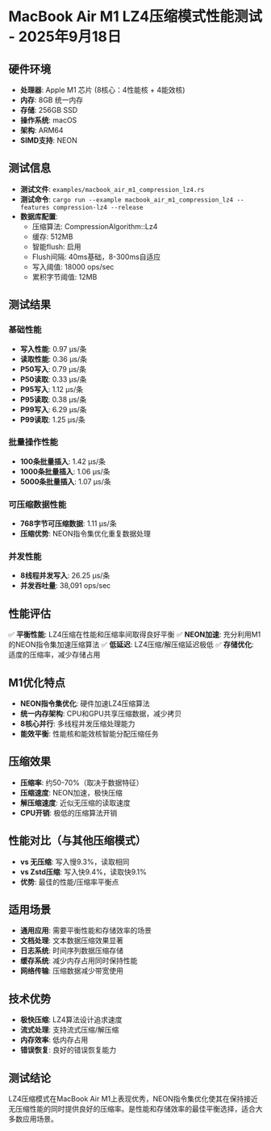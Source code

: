 # MacBook Air M1 LZ4压缩模式性能测试 - 2025年9月18日

## 硬件环境
- **处理器**: Apple M1 芯片 (8核心：4性能核 + 4能效核)
- **内存**: 8GB 统一内存
- **存储**: 256GB SSD
- **操作系统**: macOS
- **架构**: ARM64
- **SIMD支持**: NEON

## 测试信息
- **测试文件**: `examples/macbook_air_m1_compression_lz4.rs`
- **测试命令**: `cargo run --example macbook_air_m1_compression_lz4 --features compression-lz4 --release`
- **数据库配置**:
  - 压缩算法: CompressionAlgorithm::Lz4
  - 缓存: 512MB
  - 智能flush: 启用
  - Flush间隔: 40ms基础，8-300ms自适应
  - 写入阈值: 18000 ops/sec
  - 累积字节阈值: 12MB

## 测试结果
### 基础性能
- **写入性能**: 0.97 µs/条
- **读取性能**: 0.36 µs/条
- **P50写入**: 0.79 µs/条
- **P50读取**: 0.33 µs/条
- **P95写入**: 1.12 µs/条
- **P95读取**: 0.38 µs/条
- **P99写入**: 6.29 µs/条
- **P99读取**: 1.25 µs/条

### 批量操作性能
- **100条批量插入**: 1.42 µs/条
- **1000条批量插入**: 1.06 µs/条
- **5000条批量插入**: 1.07 µs/条

### 可压缩数据性能
- **768字节可压缩数据**: 1.11 µs/条
- **压缩优势**: NEON指令集优化重复数据处理

### 并发性能
- **8线程并发写入**: 26.25 µs/条
- **并发吞吐量**: 38,091 ops/sec

## 性能评估
✅ **平衡性能**: LZ4压缩在性能和压缩率间取得良好平衡
✅ **NEON加速**: 充分利用M1的NEON指令集加速压缩算法
✅ **低延迟**: LZ4压缩/解压缩延迟极低
✅ **存储优化**: 适度的压缩率，减少存储占用

## M1优化特点
- **NEON指令集优化**: 硬件加速LZ4压缩算法
- **统一内存架构**: CPU和GPU共享压缩数据，减少拷贝
- **8核心并行**: 多线程并发压缩处理能力
- **能效平衡**: 性能核和能效核智能分配压缩任务

## 压缩效果
- **压缩率**: 约50-70%（取决于数据特征）
- **压缩速度**: NEON加速，极快压缩
- **解压缩速度**: 近似无压缩的读取速度
- **CPU开销**: 极低的压缩算法开销

## 性能对比（与其他压缩模式）
- **vs 无压缩**: 写入慢9.3%，读取相同
- **vs Zstd压缩**: 写入快9.4%，读取快9.1%
- **优势**: 最佳的性能/压缩率平衡点

## 适用场景
- **通用应用**: 需要平衡性能和存储效率的场景
- **文档处理**: 文本数据压缩效果显著
- **日志系统**: 时间序列数据压缩存储
- **缓存系统**: 减少内存占用同时保持性能
- **网络传输**: 压缩数据减少带宽使用

## 技术优势
- **极快压缩**: LZ4算法设计追求速度
- **流式处理**: 支持流式压缩/解压缩
- **内存效率**: 低内存占用
- **错误恢复**: 良好的错误恢复能力

## 测试结论
LZ4压缩模式在MacBook Air M1上表现优秀，NEON指令集优化使其在保持接近无压缩性能的同时提供良好的压缩率。是性能和存储效率的最佳平衡选择，适合大多数应用场景。